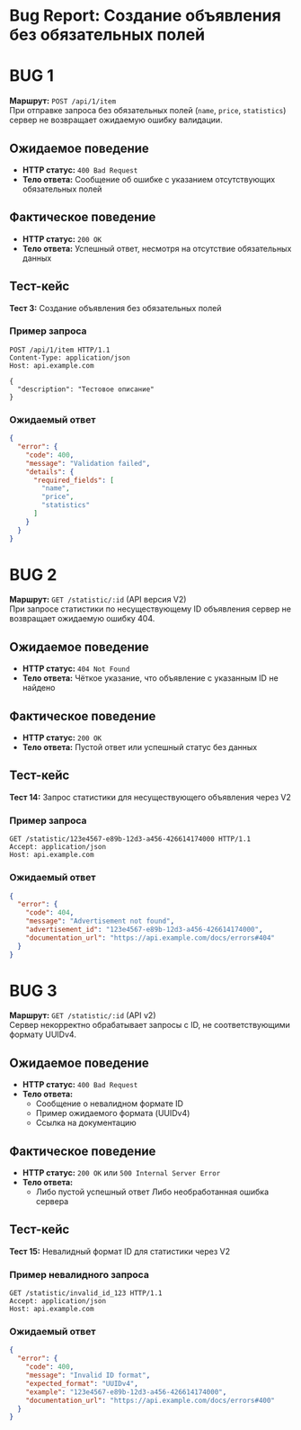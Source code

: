 # Bug Report: Создание объявления без обязательных полей

# BUG 1
**Маршрут:** `POST /api/1/item`  
При отправке запроса без обязательных полей (`name`, `price`, `statistics`) сервер не возвращает ожидаемую ошибку валидации.

## Ожидаемое поведение
- **HTTP статус:** `400 Bad Request`
- **Тело ответа:** Сообщение об ошибке с указанием отсутствующих обязательных полей

## Фактическое поведение
- **HTTP статус:** `200 OK`
- **Тело ответа:** Успешный ответ, несмотря на отсутствие обязательных данных

##  Тест-кейс
**Тест 3:** Создание объявления без обязательных полей

### Пример запроса
```http
POST /api/1/item HTTP/1.1
Content-Type: application/json
Host: api.example.com

{
  "description": "Тестовое описание"
}
```

### Ожидаемый ответ
```json
{
  "error": {
    "code": 400,
    "message": "Validation failed",
    "details": {
      "required_fields": [
        "name",
        "price", 
        "statistics"
      ]
    }
  }
}
```


# BUG 2
**Маршрут:** `GET /statistic/:id` (API версия V2)  
При запросе статистики по несуществующему ID объявления сервер не возвращает ожидаемую ошибку 404.

##  Ожидаемое поведение
- **HTTP статус:** `404 Not Found`
- **Тело ответа:** Чёткое указание, что объявление с указанным ID не найдено

##  Фактическое поведение
- **HTTP статус:** `200 OK`
- **Тело ответа:** Пустой ответ или успешный статус без данных

## Тест-кейс
**Тест 14:** Запрос статистики для несуществующего объявления через V2

### Пример запроса
```http
GET /statistic/123e4567-e89b-12d3-a456-426614174000 HTTP/1.1
Accept: application/json
Host: api.example.com
```

### Ожидаемый ответ
```json
{
  "error": {
    "code": 404,
    "message": "Advertisement not found",
    "advertisement_id": "123e4567-e89b-12d3-a456-426614174000",
    "documentation_url": "https://api.example.com/docs/errors#404"
  }
}
```

# BUG 3
**Маршрут:** `GET /statistic/:id` (API v2)  
Сервер некорректно обрабатывает запросы с ID, не соответствующими формату UUIDv4.

## Ожидаемое поведение
- **HTTP статус:** `400 Bad Request`
- **Тело ответа:** 
  - Сообщение о невалидном формате ID
  - Пример ожидаемого формата (UUIDv4)
  - Ссылка на документацию

## Фактическое поведение
- **HTTP статус:** `200 OK` или `500 Internal Server Error`
- **Тело ответа:** 
  - Либо пустой успешный ответ
  Либо необработанная ошибка сервера

## Тест-кейс
**Тест 15:** Невалидный формат ID для статистики через V2

### Пример невалидного запроса
```http
GET /statistic/invalid_id_123 HTTP/1.1
Accept: application/json
Host: api.example.com
```

### Ожидаемый ответ
```json
{
  "error": {
    "code": 400,
    "message": "Invalid ID format",
    "expected_format": "UUIDv4",
    "example": "123e4567-e89b-12d3-a456-426614174000",
    "documentation_url": "https://api.example.com/docs/errors#400"
  }
}
```


